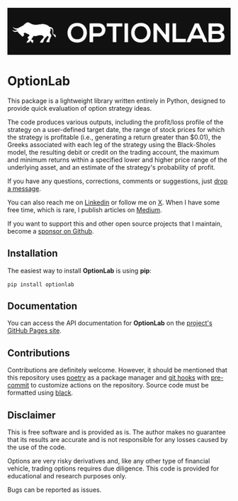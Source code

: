 ![OptionLab](optionlab.png)

# OptionLab

This package is a lightweight library written entirely in Python, designed to provide 
quick evaluation of option strategy ideas.

The code produces various outputs, including the profit/loss profile of the strategy on 
a user-defined target date, the range of stock prices for which the strategy is 
profitable (i.e., generating a return greater than \$0.01), the Greeks associated with 
each leg of the strategy using the Black-Sholes model, the resulting debit or credit on the 
trading account, the maximum and minimum returns within a specified lower and higher price 
range of the underlying asset, and an estimate of the strategy's probability of profit.

If you have any questions, corrections, comments or suggestions, just 
[drop a message](mailto:roberto.veiga@ufabc.edu.br).

You can also reach me on [Linkedin](https://www.linkedin.com/in/roberto-gomes-phd-8a718317b/) or 
follow me on [X](https://x.com/rgaveiga). When I have some free time, which is rare, I publish articles 
on [Medium](https://medium.com/@rgaveiga).

If you want to support this and other open source projects that I maintain, become a 
[sponsor on Github](https://github.com/sponsors/rgaveiga).

## Installation

The easiest way to install **OptionLab** is using **pip**:

```
pip install optionlab
```

## Documentation

You can access the API documentation for **OptionLab** on the [project's GitHub Pages site](https://rgaveiga.github.io/optionlab).

## Contributions

Contributions are definitely welcome. However, it should be mentioned that this 
repository uses [poetry](https://python-poetry.org/) as a package manager and 
[git hooks](https://git-scm.com/book/en/v2/Customizing-Git-Git-Hooks) with 
[pre-commit](https://pre-commit.com/) to customize actions on the repository. Source 
code must be formatted using [black](https://github.com/psf/black).

## Disclaimer

This is free software and is provided as is. The author makes no guarantee that its 
results are accurate and is not responsible for any losses caused by the use of the 
code.

Options are very risky derivatives and, like any other type of financial vehicle, 
trading options requires due diligence. This code is provided for educational and 
research purposes only.

Bugs can be reported as issues.
